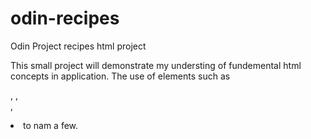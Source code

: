 # odin-recipes
Odin Project recipes html project

This small project will demonstrate my understing of fundemental html concepts in application. The use of elements such as <p>,<img> <h>, <br>, <li> to nam a few.
